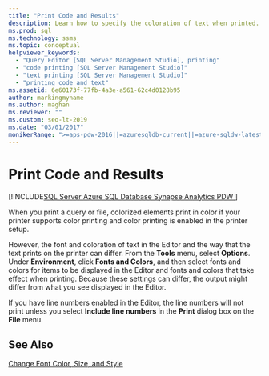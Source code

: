 ```yaml
---
title: "Print Code and Results"
description: Learn how to specify the coloration of text when printed. The colors can differ from those used for display. Learn also how to control whether line numbers appear in the listing.
ms.prod: sql
ms.technology: ssms
ms.topic: conceptual
helpviewer_keywords: 
  - "Query Editor [SQL Server Management Studio], printing"
  - "code printing [SQL Server Management Studio]"
  - "text printing [SQL Server Management Studio]"
  - "printing code and text"
ms.assetid: 6e60173f-77fb-4a3e-a561-62c4d0128b95
author: markingmyname
ms.author: maghan
ms.reviewer: ""
ms.custom: seo-lt-2019
ms.date: "03/01/2017"
monikerRange: ">=aps-pdw-2016||=azuresqldb-current||=azure-sqldw-latest||>=sql-server-2016||=sqlallproducts-allversions||>=sql-server-linux-2017||=azuresqldb-mi-current"
---
```


# Print Code and Results

[!INCLUDE[SQL Server Azure SQL Database Synapse Analytics PDW ](../../includes/applies-to-version/sql-asdb-asdbmi-asa-pdw.md)]

When you print a query or file, colorized elements print in color if your printer supports color printing and color printing is enabled in the printer setup.  
  
 However, the font and coloration of text in the Editor and the way that the text prints on the printer can differ. From the **Tools** menu, select **Options**. Under **Environment**, click **Fonts and Colors**, and then select fonts and colors for items to be displayed in the Editor and fonts and colors that take effect when printing. Because these settings can differ, the output might differ from what you see displayed in the Editor.  
  
 If you have line numbers enabled in the Editor, the line numbers will not print unless you select **Include line numbers** in the **Print** dialog box on the **File** menu.  
  
## See Also  
 [Change Font Color, Size, and Style](../../relational-databases/scripting/change-font-color-size-and-style.md)  
  
  
